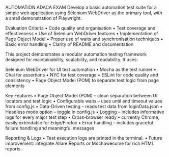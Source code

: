 AUTOMATION ADACA EXAM
Develop a basic automation test suite for a simple web application using Selenium WebDriver as the primary tool, with a small demonstration of Playwright.

Evaluation Criteria
• Code quality and organisation
• Test coverage and effectiveness
• Use of Selenium WebDriver features
• Implementation of Page Object Model
• Proper use of waits and synchronisation techniques
• Basic error handling
• Clarity of README and documentation

This project demonstrates a modular automation testing framework designed for maintainability, scalability, and readability.
It uses:

Selenium WebDriver for UI test automation
• Mocha as the test runner
• Chai for assertions
• NYC for test coverage
• ESLint for code quality and consistency
• Page Object Model (POM) to separate test logic from page elements

Key Features
• Page Object Model (POM) – clean separation between UI locators and test logic
• Configurable waits – uses until and timeout values from config.js
• Data-Driven testing – reads test data from loginData.json
• Headless mode option – toggle in config.js
• Logging – includes informative logs for every major test step
• Cross-browser ready – currently Chrome, easily extendable for Edge/Firefox
• Error handling – includes graceful failure handling and meaningful messages

Reporting & Logs
• Test execution logs are printed in the terminal.
• Future improvement: integrate Allure Reports or Mochawesome for rich HTML reports.